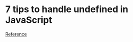 # 7 tips to handle undefined in JavaScript
[Reference](https://dmitripavlutin.com/7-tips-to-handle-undefined-in-javascript/)


